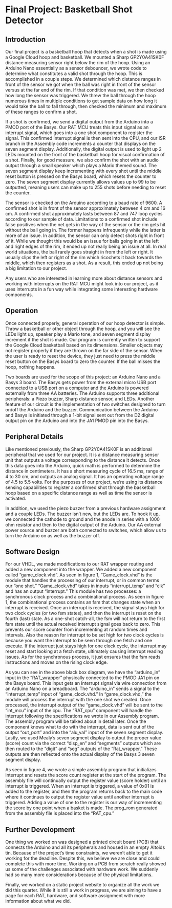 # Final Project: Basketball Shot Detector

## Introduction
Our final project is a basketball hoop that detects when a shot is made using a Google Cloud hoop and basketball. We mounted a Sharp GP2Y0A41SK0F distance measuring sensor right below the rim of the hoop. Using an Arduino Nano essentially as a sensor debouncer, we wrote code to determine what constitutes a valid shot through the hoop. This is accomplished in a couple steps. We determined which distance ranges in front of the sensor we got when the ball was right in front of the sensor versus at the far end of the rim. If that condition was met, we then checked how long the sensor was triggered. We threw the ball through the hoop numerous times in multiple conditions to get sample data on how long it would take the ball to fall through, then checked the minimum and maximum of these ranges to confirm a shot.

If a shot is confirmed, we send a digital output from the Arduino into a PMOD port of the Basys. Our RAT MCU treats this input signal as an interrupt signal, which goes into a one shot component to register the signal. This confirmed interrupt signal is then sent into the CPU, and our ISR branch in the Assembly code increments a counter that displays on the seven segment display. Additionally, the digital output is used to light up 2 LEDs mounted on the front of the basketball hoop for visual confirmation of a shot. Finally, for good measure, we also confirm the shot with an audio output through a small speaker which plays a Mario themed sound. The seven segment display keep incrementing with every shot until the middle reset button is pressed on the Basys board, which resets the counter to zero. The seven segment display currently allows values up to 99 to be outputted, meaning users can make up to 255 shots before needing to reset the counter.

The sensor is checked on the Arduino according to a baud rate of 9600. A confirmed shot is in front of the sensor approximately between 4 cm and 16 cm. A confirmed shot approximately lasts between 87 and 747 loop cycles according to our sample of data. Limitations to a confirmed shot include false positives when the net gets in the way of the sensor or the rim gets hit without the ball going in. The former happens infrequently while the latter is more of an issue. In addition, the sensor can only detect shots right in front of it. While we thought this would be an issue for balls going in at the left and right edges of the rim, it ended up not really being an issue at all. In real world situations, the ball rarely goes straight in from the left or right. It usually clips the left or right of the rim which ricochets it back towards the middle, which then registers as a shot. As a result, this ended up not being a big limitation to our project.

Any users who are interested in learning more about distance sensors and working with interrupts on the RAT MCU might look into our project, as it uses interrupts in a fun way while integrating some interesting hardware components.

## Operation
Once connected properly, general operation of our hoop detector is simple. Throw a basketball or other object through the hoop, and you will see the LEDs light up, speaker play a Mario tone, and seven segment display increment if the shot is made. Our program is currently written to support the Google Cloud basketball based on its dimensions. Smaller objects may not register properly if they are thrown on the far side of the sensor. When the user is ready to reset the device, they just need to press the middle reset button on the Basys board to zero the counter. If the ball misses the hoop, nothing happens.

Two boards are used for the scope of this project: an Arduino Nano and a Basys 3 board. The Basys gets power from the external micro USB port connected to a USB port on a computer and the Arduino is powered externally from three AA batteries. The Arduino supports three additional peripherals: a Piezo buzzer, Sharp distance sensor, and LEDs. Another feature of our circuit is the implementation of two switches designed to turn on/off the Arduino and the buzzer. Communication between the Arduino and Basys is initiated through a 1-bit signal sent out from the D2 digital output pin on the Arduino and into the JA1 PMOD pin into the Basys.

## Peripheral Details
Like mentioned previously, the Sharp GP2Y0A41SK0F is an additional peripheral that we used for our project. It is a distance measuring sensor unit that outputs a voltage corresponding to the distance it detects. Once this data goes into the Arduino, quick math is performed to determine the distance in centimeters. It has a short measuring cycle of 16.5 ms, range of 4 to 30 cm, and outputs an analog signal. It has an operating voltage range of 4.5 to 5.5 volts. For the purposes of our project, we’re using its distance sensing capabilities to register a confirmed shot through the basketball hoop based on a specific distance range as well as time the sensor is activated.

In addition, we used the piezo buzzer from a previous hardware assignment and a couple LEDs. The buzzer isn’t new, but the LEDs are. To hook it up, we connected  the cathode to ground and the anode in series with a 1000 ohm resistor and then to the digital output of the Arduino. Our AA external power source and buzzer are both connected to switches, which allow us to turn the Arduino on as well as the buzzer off.

## Software Design
For our VHDL, we made modifications to our RAT wrapper routing and added a new component into the wrapper. We added a new component called “game_clock.vhd”. As seen in figure 1, “Game_clock.vhd” is the module that handles the processing of our interrupt, or in common terms our “one shot.” “Game_clock.vhd” takes in inputs “interrupt_temp” and “clk” and has an output “interrupt.” This module has two processes: a synchronous clock process and a combinational process. As seen in figure 1, the combinational process contains an fsm that changes state when an interrupt is received. Once an interrupt is received, the signal stays high for two clock cycles (or two fsm states), and then the interrupt is reset on the fourth (last) state. As a one-shot catch-all, the fsm will not return to the first fsm state until the actual received interrupt signal goes back to zero. This prevents our score counter from incrementing at random times and intervals. Also the reason for interrupt to be set high for two clock cycles is because you want the interrupt to be seen through one fetch and one execute. If the interrupt just stays high for one clock cycle, the interrupt may reset and start looking at a fetch state, ultimately causing interrupt reading issues. As for the synchronous process, it just ensures that the fsm reads instructions and moves on the rising clock edge.

As you can see in the above black box diagram, we have the “arduino_in” input in the “RAT_wrapper” physically connected to the PMOD JA1 pin on the Basys board. This input gets an interrupt signal via wire connection from an Arduino Nano on a breadboard. The “arduino_in” sends a signal to the “interrupt_temp” input of “game_clock.vhd.” In “game_clock.vhd,” the module will process the interrupt with the one shot we created. Once processed, the interrupt output of the “game_clock.vhd” will be sent to the “int_mcu” input of the cpu. The “RAT_cpu” component will handle the interrupt following the specifications we wrote in our Assembly program. The assembly program will be talked about in detail later. Once the component knows what to do with the interrupt, data is sent out of the output “out_port” and into the “alu_val” input of the seven segment display. Lastly, we used Mealy’s seven segment display to output the proper value (score) count via the correct “disp_en” and “segments” outputs which are then routed to the “digit” and “seg” outputs of the “Rat_wrapper.” These outputs are then reflected onto the actual display of the Basys 3 seven segment display.

As seen in figure 4, we wrote a simple assembly program that initializes interrupt and resets the score count register at the start of the program. The assembly file will continually output the register value (score holder) until an interrupt is triggered. When an interrupt is triggered, a value of 0x01 is added to the register, and then the program returns back to the main code where it continues to output the register value until another interrupt is triggered. Adding a value of one to the register is our way of incrementing the score by one point when a basket is made. The prog_rom generated from the assembly file is placed into the “RAT_cpu.”

## Further Development
One thing we worked on was designed a printed circuit board (PCB) that connects the Arduino and all its peripherals and housed in an empty Altoids tin. Because of the project’s time constraints, we weren’t able to get it working for the deadline. Despite this, we believe we are close and could complete this with more time. Working on a PCB from scratch really showed us some of the challenges associated with hardware work. We suddenly had so many more considerations because of the physical limitations.

Finally, we worked on a static project website to organize all the work we did this quarter. While it is still a work in progress, we are aiming to have a page for each RAT, hardware, and software assignment with more information about what we did.
